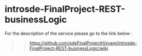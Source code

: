 # introsde-FinalProject-REST-businessLogic

For the description of the service please go to the link below :
>> https://github.com/sdeFinalProjectHisyam/introsde-FinalProject-REST-businessLogic/wiki
